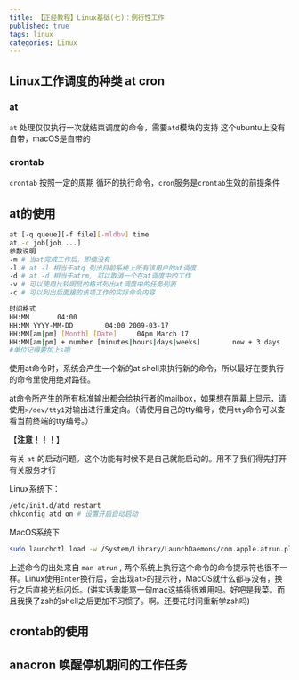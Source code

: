 ```yaml
---
title: 【正经教程】Linux基础(七)：例行性工作
published: true
tags: linux
categories: Linux
---
```




## Linux工作调度的种类 at cron
### at
`at` 处理仅仅执行一次就结束调度的命令，需要`atd`模块的支持
这个ubuntu上没有自带，macOS是自带的
### crontab
`crontab` 按照一定的周期 循环的执行命令，`cron`服务是`crontab`生效的前提条件

## at的使用
```bash
at [-q queue][-f file][-mldbv] time
at -c job[job ...]
参数说明
-m # 当at完成工作后，即使没有
-l # at -l 相当于atq 列出目前系统上所有该用户的at调度
-d # at -d 相当于atrm, 可以取消一个在at调度中的工作
-v # 可以使用比较明显的格式列出at调度中的任务列表
-c # 可以列出后面接的该项工作的实际命令内容

时间格式
HH:MM		04:00
HH:MM YYYY-MM-DD		04:00 2009-03-17
HH:MM[am|pm] [Month] [Date]		04pm March 17
HH:MM[am|pm] + number [minutes|hours|days|weeks]		now + 3 days
#单位记得要加上s哦
```
使用at命令时，系统会产生一个新的at shell来执行新的命令，所以最好在要执行的命令里使用绝对路径。

at命令所产生的所有标准输出都会给执行者的mailbox，如果想在屏幕上显示，请使用`>/dev/tty1`对输出进行重定向。（请使用自己的tty编号，使用`tty`命令可以查看当前终端的tty编号。）

【**注意！！！**】

有关 `at`  的启动问题。这个功能有时候不是自己就能启动的。用不了我们得先打开有关服务才行

Linux系统下：

```bash
/etc/init.d/atd restart
chkconfig atd on # 设置开启自动启动
```

MacOS系统下

```bash
sudo launchctl load -w /System/Library/LaunchDaemons/com.apple.atrun.plist
```

上述命令的出处来自 `man atrun` , 两个系统上执行这个命令的命令提示符也很不一样。Linux使用`Enter`换行后，会出现`at>`的提示符，MacOS就什么都与没有，换行之后直接光标闪烁。(讲实话我能骂一句mac这搞得很难用吗。好吧是我菜。而且我换了zsh的shell之后更加不习惯了。啊。还要花时间重新学zsh吗)

## crontab的使用
## anacron 唤醒停机期间的工作任务 

